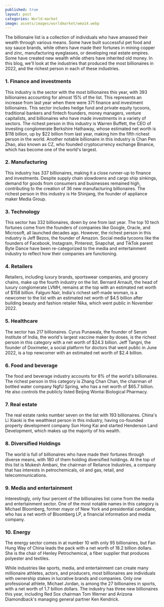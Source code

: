 ```yaml
---
published: true
layout: post
categories: World-market
image: assets/images/worldmarket/wma14.webp
---
```


The billionaire list is a collection of individuals who have amassed their wealth through various means. Some have built successful pet food and soy sauce brands, while others have made their fortunes in mining copper and zinc, manufacturing eyeglasses, or developing real estate empires. Some have created new wealth while others have inherited old money. In this blog, we'll look at the industries that produced the most billionaires in 2022, and the richest person in each of these industries.

### 1.	Finance and investments
This industry is the sector with the most billionaires this year, with 393 billionaires accounting for almost 15% of the list. This represents an increase from last year when there were 371 finance and investment billionaires. This sector includes hedge fund and private equity tycoons, traditional bankers and fintech founders, money managers, venture capitalists, and billionaires who have made investments in a variety of sectors. The richest person in this industry is Warren Buffett, the CEO of investing conglomerate Berkshire Hathaway, whose estimated net worth is $118 billion, up by $22 billion from last year, making him the fifth richest person in the world. Another notable billionaire in this industry is Chan Pen Zhao, also known as CZ, who founded cryptocurrency exchange Binance, which has become one of the world's largest.

### 2.	Manufacturing
This industry has 337 billionaires, making it a close runner-up to finance and investments. Despite supply chain slowdowns and cargo ship sinkings, demand for goods from consumers and businesses remained high, contributing to the creation of 36 new manufacturing billionaires. The richest person in this industry is He Shinjang, the founder of appliance maker Media Group.

### 3.	Technology
This sector has 332 billionaires, down by one from last year. The top 10 tech fortunes come from the founders of companies like Google, Oracle, and Microsoft, all launched decades ago. However, the richest person in this industry is Jeff Bezos, the founder of Amazon. Social media tycoons like the founders of Facebook, Instagram, Pinterest, Snapchat, and TikTok parent Byte Dance have been re-categorized to the media and entertainment industry to reflect how their companies are functioning.

### 4.	Retailers
Retailers, including luxury brands, sportswear companies, and grocery chains, make up the fourth industry on the list. Bernard Arnault, the head of luxury conglomerate LVMH, remains at the top with an estimated net worth of $158 billion. Falguni Nair, India's richest self-made woman, is a newcomer to the list with an estimated net worth of $4.5 billion after building beauty and fashion retailer Nika, which went public in November 2022.

### 5.	Healthcare
The sector has 217 billionaires. Cyrus Punawala, the founder of Serum Institute of India, the world's largest vaccine maker by doses, is the richest person in this category with a net worth of $24.3 billion. Jeff Tangni, the founder of Doximeter, a social platform for doctors that went public in June 2022, is a top newcomer with an estimated net worth of $2.4 billion.

### 6.	Food and beverage
The food and beverage industry accounts for 8% of the world's billionaires. The richest person in this category is Zhang Chan Chan, the chairman of bottled water company NgfU Spring, who has a net worth of $65.7 billion. He also controls the publicly listed Beijing Wontai Biological Pharmacy.

### 7.	Real estate
The real estate ranks number seven on the list with 193 billionaires. China's Li Xiaoki is the wealthiest person in this industry, having co-founded property development company Sun Hong Kai and started Henderson Land Development, which makes up the majority of his wealth.

### 8.	Diversified Holdings
The world is full of billionaires who have made their fortunes through diverse means, with 180 of them holding diversified holdings. At the top of this list is Mukesh Ambani, the chairman of Reliance Industries, a company that has interests in petrochemicals, oil and gas, retail, and telecommunications.

### 9.	Media and entertainment
Interestingly, only four percent of the billionaires list come from the media and entertainment sector. One of the most notable names in this category is Michael Bloomberg, former mayor of New York and presidential candidate, who has a net worth of Bloomberg LP, a financial information and media company.

### 10.	Energy
The energy sector comes in at number 10 with only 95 billionaires, but Fan Hung Way of China leads the pack with a net worth of 18.2 billion dollars. She is the chair of Henley Petrochemical, a fiber supplier that produces polyester and textiles.

While industries like sports, media, and entertainment can create many millionaire athletes, actors, and producers, most billionaires are individuals with ownership stakes in lucrative brands and companies. Only one professional athlete, Michael Jordan, is among the 27 billionaires in sports, with a net worth of 1.7 billion dollars. The industry has three new billionaires this year, including Red Sox chairman Tom Werner and Arizona Diamondback's managing general partner Ken Kendrick.
